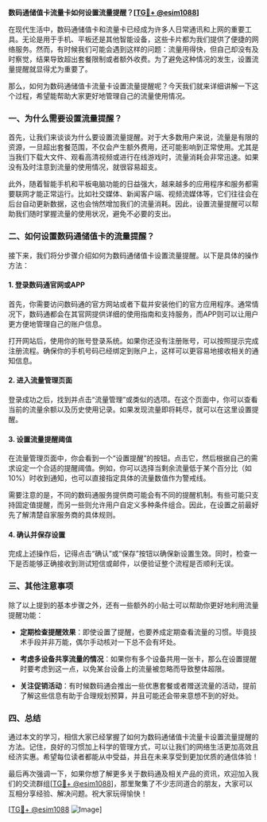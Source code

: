 **数码通储值卡流量卡如何设置流量提醒？[[TG💪+ @esim1088](https://t.me/s/esim1088)]**

在现代生活中，数码通储值卡和流量卡已经成为许多人日常通讯和上网的重要工具。无论是用于手机、平板还是其他智能设备，这些卡片都为我们提供了便捷的网络服务。然而，有时候我们可能会遇到这样的问题：流量用得快，但自己却没有及时察觉，结果导致超出套餐限制或者额外收费。为了避免这种情况的发生，设置流量提醒就显得尤为重要了。

那么，如何为数码通储值卡流量卡设置流量提醒呢？今天我们就来详细讲解一下这个过程，希望能帮助大家更好地管理自己的流量使用情况。

### 一、为什么需要设置流量提醒？

首先，让我们来谈谈为什么要设置流量提醒。对于大多数用户来说，流量是有限的资源，一旦超出套餐范围，不仅会产生额外费用，还可能影响到正常使用。尤其是当我们下载大文件、观看高清视频或进行在线游戏时，流量消耗会非常迅速。如果没有及时注意到流量的使用情况，就很容易超支。

此外，随着智能手机和平板电脑功能的日益强大，越来越多的应用程序和服务都需要联网才能正常运行。比如社交媒体、新闻客户端、视频流媒体等，它们往往会在后台自动更新数据，这也会悄然增加我们的流量消耗。因此，设置流量提醒可以帮助我们随时掌握流量的使用状况，避免不必要的支出。

### 二、如何设置数码通储值卡的流量提醒？

接下来，我们将分步骤介绍如何为数码通储值卡设置流量提醒。以下是具体的操作方法：

#### 1. 登录数码通官网或APP

首先，你需要访问数码通的官方网站或者下载并安装他们的官方应用程序。通常情况下，数码通都会在其官网提供详细的使用指南和支持服务，而APP则可以让用户更方便地管理自己的账户信息。

打开网站后，使用你的账号登录系统。如果你还没有注册账号，可以按照提示完成注册流程。确保你的手机号码已经绑定到账户上，这样可以更容易地接收相关的通知信息。

#### 2. 进入流量管理页面

登录成功之后，找到并点击“流量管理”或类似的选项。在这个页面中，你可以查看当前的流量余额以及历史使用记录。如果发现流量即将耗尽，就可以在这里设置提醒。

#### 3. 设置流量提醒阈值

在流量管理页面中，你会看到一个“设置提醒”的按钮。点击它，然后根据自己的需求设定一个合适的提醒阈值。例如，你可以选择当剩余流量低于某个百分比（如10%）时收到通知，也可以直接指定具体的流量数值作为警戒线。

需要注意的是，不同的数码通服务提供商可能会有不同的提醒机制。有些可能只支持固定值提醒，而另一些则允许用户自定义多种条件组合。因此，在设置之前最好先了解清楚自家服务商的具体规则。

#### 4. 确认并保存设置

完成上述操作后，记得点击“确认”或“保存”按钮以确保新设置生效。同时，检查一下是否能够正确接收到测试短信或邮件，以便验证整个流程是否顺利无误。

### 三、其他注意事项

除了以上提到的基本步骤之外，还有一些额外的小贴士可以帮助你更好地利用流量提醒功能：

- **定期检查提醒效果**：即使设置了提醒，也要养成定期查看流量的习惯。毕竟技术手段并非万能，偶尔手动核对一下总不会有坏处。
  
- **考虑多设备共享流量的情况**：如果你有多个设备共用一张卡，那么在设置提醒时要考虑到这一点，以免某台设备上的流量被忽略而导致整体超限。

- **关注促销活动**：有时候数码通会推出一些优惠套餐或者赠送流量的活动，提前了解这些信息有助于合理规划预算，并且可能还会带来意想不到的好处。

### 四、总结

通过本文的学习，相信大家已经掌握了如何为数码通储值卡流量卡设置流量提醒的方法。记住，良好的习惯加上科学的管理方式，可以让我们的网络生活更加高效且经济实惠。希望每位读者都能从中受益，并且在未来享受到更加优质的通信体验！

最后再次强调一下，如果你想了解更多关于数码通及相关产品的资讯，欢迎加入我们的交流群组[[TG💪+ @esim1088](https://t.me/s/esim1088)]，那里聚集了不少志同道合的朋友，大家可以互相分享经验、解决问题。祝大家玩得愉快！

[[TG💪+ @esim1088](https://t.me/s/esim1088) ![Image](https://i.postimg.cc/4NQfJmqS/Snipaste-2025-05-13-00-14-12.png)]
